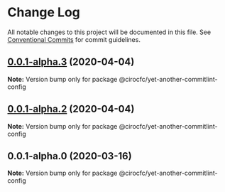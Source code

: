 # Change Log

All notable changes to this project will be documented in this file.
See [Conventional Commits](https://conventionalcommits.org) for commit guidelines.

## [0.0.1-alpha.3](https://github.com/cirocfc/yet-another/compare/@cirocfc/yet-another-commitlint-config@0.0.1-alpha.2...@cirocfc/yet-another-commitlint-config@0.0.1-alpha.3) (2020-04-04)

**Note:** Version bump only for package @cirocfc/yet-another-commitlint-config

## [0.0.1-alpha.2](https://github.com/cirocfc/yet-another/compare/@cirocfc/yet-another-commitlint-config@0.0.1-alpha.0...@cirocfc/yet-another-commitlint-config@0.0.1-alpha.2) (2020-04-04)

**Note:** Version bump only for package @cirocfc/yet-another-commitlint-config

## 0.0.1-alpha.0 (2020-03-16)

**Note:** Version bump only for package @cirocfc/yet-another-commitlint-config

